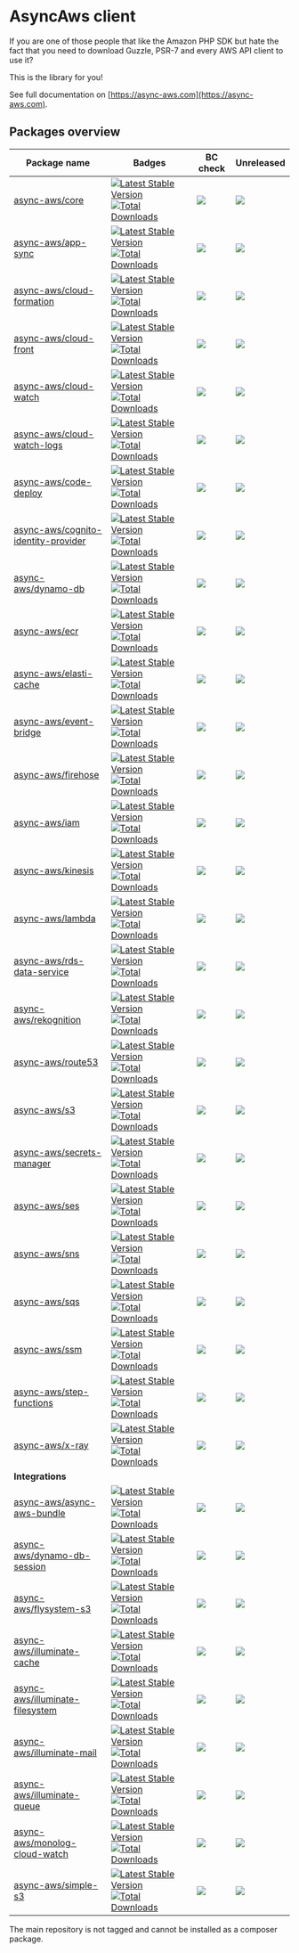 # AsyncAws client

If you are one of those people that like the Amazon PHP SDK but hate the fact that you need to download Guzzle, PSR-7 and every AWS API client to use it?

This is the library for you!

See full documentation on [https://async-aws.com](https://async-aws.com).

## Packages overview

| Package name                                                                                  | Badges                                                                                                                                                                                                                                                                                                                             | BC check                                                                                                                                                                       | Unreleased
| --------------------------------------------------------------------------------------------- | ---------------------------------------------------------------------------------------------------------------------------------------------------------------------------------------------------------------------------------------------------------------------------------------------------------------------------------- | ------------------------------------------------------------------------------------------------------------------------------------------------------------------------------ | -------------------------------|
| [async-aws/core](https://github.com/async-aws/core)                                           | [![Latest Stable Version](https://poser.pugx.org/async-aws/core/v/stable)](https://packagist.org/packages/async-aws/core)                                           [![Total Downloads](https://poser.pugx.org/async-aws/core/downloads)](https://packagist.org/packages/async-aws/core)                                           | [![](https://github.com/async-aws/core/workflows/BC%20Check/badge.svg?branch=master)](https://github.com/async-aws/core/actions)                                               | [![](https://async-aws-pr.github.io/commits-since-release-counter/core.svg)](https://github.com/async-aws/core/releases)
| [async-aws/app-sync](https://github.com/async-aws/app-sync)                                   | [![Latest Stable Version](https://poser.pugx.org/async-aws/app-sync/v/stable)](https://packagist.org/packages/async-aws/app-sync)                                   [![Total Downloads](https://poser.pugx.org/async-aws/app-sync/downloads)](https://packagist.org/packages/async-aws/app-sync)                                   | [![](https://github.com/async-aws/app-sync/workflows/BC%20Check/badge.svg?branch=master)](https://github.com/async-aws/app-sync/actions)                                       | [![](https://async-aws-pr.github.io/commits-since-release-counter/app-sync.svg)](https://github.com/async-aws/app-sync/releases)
| [async-aws/cloud-formation](https://github.com/async-aws/cloud-formation)                     | [![Latest Stable Version](https://poser.pugx.org/async-aws/cloud-formation/v/stable)](https://packagist.org/packages/async-aws/cloud-formation)                     [![Total Downloads](https://poser.pugx.org/async-aws/cloud-formation/downloads)](https://packagist.org/packages/async-aws/cloud-formation)                     | [![](https://github.com/async-aws/cloud-formation/workflows/BC%20Check/badge.svg?branch=master)](https://github.com/async-aws/cloud-formation/actions)                         | [![](https://async-aws-pr.github.io/commits-since-release-counter/cloud-formation.svg)](https://github.com/async-aws/cloud-formation/releases)
| [async-aws/cloud-front](https://github.com/async-aws/cloud-front)                             | [![Latest Stable Version](https://poser.pugx.org/async-aws/cloud-front/v/stable)](https://packagist.org/packages/async-aws/cloud-front)                             [![Total Downloads](https://poser.pugx.org/async-aws/cloud-front/downloads)](https://packagist.org/packages/async-aws/cloud-front)                             | [![](https://github.com/async-aws/cloud-front/workflows/BC%20Check/badge.svg?branch=master)](https://github.com/async-aws/cloud-front/actions)                                 | [![](https://async-aws-pr.github.io/commits-since-release-counter/cloud-front.svg)](https://github.com/async-aws/cloud-front/releases)
| [async-aws/cloud-watch](https://github.com/async-aws/cloud-watch)                             | [![Latest Stable Version](https://poser.pugx.org/async-aws/cloud-watch/v/stable)](https://packagist.org/packages/async-aws/cloud-watch)                             [![Total Downloads](https://poser.pugx.org/async-aws/cloud-watch/downloads)](https://packagist.org/packages/async-aws/cloud-watch)                             | [![](https://github.com/async-aws/cloud-watch/workflows/BC%20Check/badge.svg?branch=master)](https://github.com/async-aws/cloud-watch/actions)                                 | [![](https://async-aws-pr.github.io/commits-since-release-counter/cloud-watch.svg)](https://github.com/async-aws/cloud-watch/releases)
| [async-aws/cloud-watch-logs](https://github.com/async-aws/cloud-watch-logs)                   | [![Latest Stable Version](https://poser.pugx.org/async-aws/cloud-watch-logs/v/stable)](https://packagist.org/packages/async-aws/cloud-watch-logs)                   [![Total Downloads](https://poser.pugx.org/async-aws/cloud-watch-logs/downloads)](https://packagist.org/packages/async-aws/cloud-watch-logs)                   | [![](https://github.com/async-aws/cloud-watch-logs/workflows/BC%20Check/badge.svg?branch=master)](https://github.com/async-aws/cloud-watch-logs/actions)                       | [![](https://async-aws-pr.github.io/commits-since-release-counter/cloud-watch-logs.svg)](https://github.com/async-aws/cloud-watch-logs/releases)
| [async-aws/code-deploy](https://github.com/async-aws/code-deploy)                             | [![Latest Stable Version](https://poser.pugx.org/async-aws/code-deploy/v/stable)](https://packagist.org/packages/async-aws/code-deploy)                             [![Total Downloads](https://poser.pugx.org/async-aws/code-deploy/downloads)](https://packagist.org/packages/async-aws/code-deploy)                             | [![](https://github.com/async-aws/code-deploy/workflows/BC%20Check/badge.svg?branch=master)](https://github.com/async-aws/code-deploy/actions)                                 | [![](https://async-aws-pr.github.io/commits-since-release-counter/code-deploy.svg)](https://github.com/async-aws/code-deploy/releases)
| [async-aws/cognito-identity-provider](https://github.com/async-aws/cognito-identity-provider) | [![Latest Stable Version](https://poser.pugx.org/async-aws/cognito-identity-provider/v/stable)](https://packagist.org/packages/async-aws/cognito-identity-provider) [![Total Downloads](https://poser.pugx.org/async-aws/cognito-identity-provider/downloads)](https://packagist.org/packages/async-aws/cognito-identity-provider) | [![](https://github.com/async-aws/cognito-identity-provider/workflows/BC%20Check/badge.svg?branch=master)](https://github.com/async-aws/cognito-identity-provider/actions)     | [![](https://async-aws-pr.github.io/commits-since-release-counter/cognito-identity-provider.svg)](https://github.com/async-aws/cognito-identity-provider/releases)
| [async-aws/dynamo-db](https://github.com/async-aws/dynamo-db)                                 | [![Latest Stable Version](https://poser.pugx.org/async-aws/dynamo-db/v/stable)](https://packagist.org/packages/async-aws/dynamo-db)                                 [![Total Downloads](https://poser.pugx.org/async-aws/dynamo-db/downloads)](https://packagist.org/packages/async-aws/dynamo-db)                                 | [![](https://github.com/async-aws/dynamo-db/workflows/BC%20Check/badge.svg?branch=master)](https://github.com/async-aws/dynamo-db/actions)                                     | [![](https://async-aws-pr.github.io/commits-since-release-counter/dynamo-db.svg)](https://github.com/async-aws/dynamo-db/releases)
| [async-aws/ecr](https://github.com/async-aws/ecr)                                             | [![Latest Stable Version](https://poser.pugx.org/async-aws/ecr/v/stable)](https://packagist.org/packages/async-aws/ecr)                                             [![Total Downloads](https://poser.pugx.org/async-aws/ecr/downloads)](https://packagist.org/packages/async-aws/ecr)                                             | [![](https://github.com/async-aws/ecr/workflows/BC%20Check/badge.svg?branch=master)](https://github.com/async-aws/ecr/actions)                                                 | [![](https://async-aws-pr.github.io/commits-since-release-counter/ecr.svg)](https://github.com/async-aws/ecr/releases)
| [async-aws/elasti-cache](https://github.com/async-aws/elasti-cache)                           | [![Latest Stable Version](https://poser.pugx.org/async-aws/elasti-cache/v/stable)](https://packagist.org/packages/async-aws/elasti-cache)                           [![Total Downloads](https://poser.pugx.org/async-aws/elasti-cache/downloads)](https://packagist.org/packages/async-aws/elasti-cache)                           | [![](https://github.com/async-aws/elasti-cache/workflows/BC%20Check/badge.svg?branch=master)](https://github.com/async-aws/elasti-cache/actions)                               | [![](https://async-aws-pr.github.io/commits-since-release-counter/elasti-cache.svg)](https://github.com/async-aws/elasti-cache/releases)
| [async-aws/event-bridge](https://github.com/async-aws/event-bridge)                           | [![Latest Stable Version](https://poser.pugx.org/async-aws/event-bridge/v/stable)](https://packagist.org/packages/async-aws/event-bridge)                           [![Total Downloads](https://poser.pugx.org/async-aws/event-bridge/downloads)](https://packagist.org/packages/async-aws/event-bridge)                           | [![](https://github.com/async-aws/event-bridge/workflows/BC%20Check/badge.svg?branch=master)](https://github.com/async-aws/event-bridge/actions)                               | [![](https://async-aws-pr.github.io/commits-since-release-counter/event-bridge.svg)](https://github.com/async-aws/event-bridge/releases)
| [async-aws/firehose](https://github.com/async-aws/firehose)                                   | [![Latest Stable Version](https://poser.pugx.org/async-aws/firehose/v/stable)](https://packagist.org/packages/async-aws/firehose)                                   [![Total Downloads](https://poser.pugx.org/async-aws/firehose/downloads)](https://packagist.org/packages/async-aws/firehose)                                   | [![](https://github.com/async-aws/firehose/workflows/BC%20Check/badge.svg?branch=master)](https://github.com/async-aws/firehose/actions)                                       | [![](https://async-aws-pr.github.io/commits-since-release-counter/firehose.svg)](https://github.com/async-aws/firehose/releases)
| [async-aws/iam](https://github.com/async-aws/iam)                                             | [![Latest Stable Version](https://poser.pugx.org/async-aws/iam/v/stable)](https://packagist.org/packages/async-aws/iam)                                             [![Total Downloads](https://poser.pugx.org/async-aws/iam/downloads)](https://packagist.org/packages/async-aws/iam)                                             | [![](https://github.com/async-aws/iam/workflows/BC%20Check/badge.svg?branch=master)](https://github.com/async-aws/iam/actions)                                                 | [![](https://async-aws-pr.github.io/commits-since-release-counter/iam.svg)](https://github.com/async-aws/iam/releases)
| [async-aws/kinesis](https://github.com/async-aws/kinesis)                                     | [![Latest Stable Version](https://poser.pugx.org/async-aws/kinesis/v/stable)](https://packagist.org/packages/async-aws/kinesis)                                     [![Total Downloads](https://poser.pugx.org/async-aws/kinesis/downloads)](https://packagist.org/packages/async-aws/kinesis)                                     | [![](https://github.com/async-aws/kinesis/workflows/BC%20Check/badge.svg?branch=master)](https://github.com/async-aws/kinesisactions)                                          | [![](https://async-aws-pr.github.io/commits-since-release-counter/kinesis.svg)](https://github.com/async-aws/kinesis/releases)
| [async-aws/lambda](https://github.com/async-aws/lambda)                                       | [![Latest Stable Version](https://poser.pugx.org/async-aws/lambda/v/stable)](https://packagist.org/packages/async-aws/lambda)                                       [![Total Downloads](https://poser.pugx.org/async-aws/lambda/downloads)](https://packagist.org/packages/async-aws/lambda)                                       | [![](https://github.com/async-aws/lambda/workflows/BC%20Check/badge.svg?branch=master)](https://github.com/async-aws/lambda/actions)                                           | [![](https://async-aws-pr.github.io/commits-since-release-counter/lambda.svg)](https://github.com/async-aws/lambda/releases)
| [async-aws/rds-data-service](https://github.com/async-aws/rds-data-service)                   | [![Latest Stable Version](https://poser.pugx.org/async-aws/rds-data-service/v/stable)](https://packagist.org/packages/async-aws/rds-data-service)                   [![Total Downloads](https://poser.pugx.org/async-aws/rds-data-service/downloads)](https://packagist.org/packages/async-aws/rds-data-service)                   | [![](https://github.com/async-aws/rds-data-service/workflows/BC%20Check/badge.svg?branch=master)](https://github.com/async-aws/rds-data-service/actions)                       | [![](https://async-aws-pr.github.io/commits-since-release-counter/rds-data-service.svg)](https://github.com/async-aws/rds-data-service/releases)
| [async-aws/rekognition](https://github.com/async-aws/rekognition)                             | [![Latest Stable Version](https://poser.pugx.org/async-aws/rekognition/v/stable)](https://packagist.org/packages/async-aws/rekognition)                             [![Total Downloads](https://poser.pugx.org/async-aws/rekognition/downloads)](https://packagist.org/packages/async-aws/rekognition)                             | [![](https://github.com/async-aws/rekognition/workflows/BC%20Check/badge.svg?branch=master)](https://github.com/async-aws/rekognition/actions)                                 | [![](https://async-aws-pr.github.io/commits-since-release-counter/rekognition.svg)](https://github.com/async-aws/rekognition/releases)
| [async-aws/route53](https://github.com/async-aws/route53)                                     | [![Latest Stable Version](https://poser.pugx.org/async-aws/route53/v/stable)](https://packagist.org/packages/async-aws/route53)                                     [![Total Downloads](https://poser.pugx.org/async-aws/route53/downloads)](https://packagist.org/packages/async-aws/route53)                                     | [![](https://github.com/async-aws/route53/workflows/BC%20Check/badge.svg?branch=master)](https://github.com/async-aws/route53/actions)                                         | [![](https://async-aws-pr.github.io/commits-since-release-counter/route53.svg)](https://github.com/async-aws/route53/releases)
| [async-aws/s3](https://github.com/async-aws/s3)                                               | [![Latest Stable Version](https://poser.pugx.org/async-aws/s3/v/stable)](https://packagist.org/packages/async-aws/s3)                                               [![Total Downloads](https://poser.pugx.org/async-aws/s3/downloads)](https://packagist.org/packages/async-aws/s3)                                               | [![](https://github.com/async-aws/s3/workflows/BC%20Check/badge.svg?branch=master)](https://github.com/async-aws/s3/actions)                                                   | [![](https://async-aws-pr.github.io/commits-since-release-counter/s3.svg)](https://github.com/async-aws/s3/releases)
| [async-aws/secrets-manager](https://github.com/async-aws/secrets-manager)                     | [![Latest Stable Version](https://poser.pugx.org/async-aws/secrets-manager/v/stable)](https://packagist.org/packages/async-aws/secrets-manager)                     [![Total Downloads](https://poser.pugx.org/async-aws/secrets-manager/downloads)](https://packagist.org/packages/async-aws/secrets-manager)                     | [![](https://github.com/async-aws/secrets-manager/workflows/BC%20Check/badge.svg?branch=master)](https://github.com/async-aws/secrets-manager/actions)                         | [![](https://async-aws-pr.github.io/commits-since-release-counter/secrets-manager.svg)](https://github.com/async-aws/secrets-manager/releases)
| [async-aws/ses](https://github.com/async-aws/ses)                                             | [![Latest Stable Version](https://poser.pugx.org/async-aws/ses/v/stable)](https://packagist.org/packages/async-aws/ses)                                             [![Total Downloads](https://poser.pugx.org/async-aws/ses/downloads)](https://packagist.org/packages/async-aws/ses)                                             | [![](https://github.com/async-aws/ses/workflows/BC%20Check/badge.svg?branch=master)](https://github.com/async-aws/ses/actions)                                                 | [![](https://async-aws-pr.github.io/commits-since-release-counter/ses.svg)](https://github.com/async-aws/ses/releases)
| [async-aws/sns](https://github.com/async-aws/sns)                                             | [![Latest Stable Version](https://poser.pugx.org/async-aws/sns/v/stable)](https://packagist.org/packages/async-aws/sns)                                             [![Total Downloads](https://poser.pugx.org/async-aws/sns/downloads)](https://packagist.org/packages/async-aws/sns)                                             | [![](https://github.com/async-aws/sns/workflows/BC%20Check/badge.svg?branch=master)](https://github.com/async-aws/sns/actions)                                                 | [![](https://async-aws-pr.github.io/commits-since-release-counter/sns.svg)](https://github.com/async-aws/sns/releases)
| [async-aws/sqs](https://github.com/async-aws/sqs)                                             | [![Latest Stable Version](https://poser.pugx.org/async-aws/sqs/v/stable)](https://packagist.org/packages/async-aws/sqs)                                             [![Total Downloads](https://poser.pugx.org/async-aws/sqs/downloads)](https://packagist.org/packages/async-aws/sqs)                                             | [![](https://github.com/async-aws/sqs/workflows/BC%20Check/badge.svg?branch=master)](https://github.com/async-aws/sqs/actions)                                                 | [![](https://async-aws-pr.github.io/commits-since-release-counter/sqs.svg)](https://github.com/async-aws/sqs/releases)
| [async-aws/ssm](https://github.com/async-aws/ssm)                                             | [![Latest Stable Version](https://poser.pugx.org/async-aws/ssm/v/stable)](https://packagist.org/packages/async-aws/ssm)                                             [![Total Downloads](https://poser.pugx.org/async-aws/ssm/downloads)](https://packagist.org/packages/async-aws/ssm)                                             | [![](https://github.com/async-aws/ssm/workflows/BC%20Check/badge.svg?branch=master)](https://github.com/async-aws/ssm/actions)                                                 | [![](https://async-aws-pr.github.io/commits-since-release-counter/ssm.svg)](https://github.com/async-aws/ssm/releases)
| [async-aws/step-functions](https://github.com/async-aws/step-functions)                       | [![Latest Stable Version](https://poser.pugx.org/async-aws/step-functions/v/stable)](https://packagist.org/packages/async-aws/step-functions)                       [![Total Downloads](https://poser.pugx.org/async-aws/step-functions/downloads)](https://packagist.org/packages/async-aws/step-functions)                       | [![](https://github.com/async-aws/step-functions/workflows/BC%20Check/badge.svg?branch=master)](https://github.com/async-aws/step-functions/actions)                           | [![](https://async-aws-pr.github.io/commits-since-release-counter/step-functions.svg)](https://github.com/async-aws/step-functions/releases)
| [async-aws/x-ray](https://github.com/async-aws/x-ray)                                         | [![Latest Stable Version](https://poser.pugx.org/async-aws/x-ray/v/stable)](https://packagist.org/packages/async-aws/x-ray)                                         [![Total Downloads](https://poser.pugx.org/async-aws/x-ray/downloads)](https://packagist.org/packages/async-aws/x-ray)                                         | [![](https://github.com/async-aws/x-ray/workflows/BC%20Check/badge.svg?branch=master)](https://github.com/async-aws/x-ray/actions)                                             | [![](https://async-aws-pr.github.io/commits-since-release-counter/x-ray.svg)](https://github.com/async-aws/x-ray/releases)
| **Integrations** | | | |
| [async-aws/async-aws-bundle](https://github.com/async-aws/symfony-bundle)                     | [![Latest Stable Version](https://poser.pugx.org/async-aws/async-aws-bundle/v/stable)](https://packagist.org/packages/async-aws/async-aws-bundle)                   [![Total Downloads](https://poser.pugx.org/async-aws/async-aws-bundle/downloads)](https://packagist.org/packages/async-aws/async-aws-bundle)                   | [![](https://github.com/async-aws/symfony-bundle/workflows/BC%20Check/badge.svg?branch=master)](https://github.com/async-aws/symfony-bundle/actions)                           | [![](https://async-aws-pr.github.io/commits-since-release-counter/symfony-bundle.svg)](https://github.com/async-aws/symfony-bundle/releases)
| [async-aws/dynamo-db-session](https://github.com/async-aws/dynamo-db-session)                 | [![Latest Stable Version](https://poser.pugx.org/async-aws/dynamo-db-session/v/stable)](https://packagist.org/packages/async-aws/dynamo-db-session)                 [![Total Downloads](https://poser.pugx.org/async-aws/dynamo-db-session/downloads)](https://packagist.org/packages/async-aws/dynamo-db-session)                 | [![](https://github.com/async-aws/dynamo-db-session/workflows/BC%20Check/badge.svg?branch=master)](https://github.com/async-aws/dynamo-db-session/actions)                     | [![](https://async-aws-pr.github.io/commits-since-release-counter/dynamo-db-session.svg)](https://github.com/async-aws/dynamo-db-session/releases)
| [async-aws/flysystem-s3](https://github.com/async-aws/flysystem-s3)                           | [![Latest Stable Version](https://poser.pugx.org/async-aws/flysystem-s3/v/stable)](https://packagist.org/packages/async-aws/flysystem-s3)                           [![Total Downloads](https://poser.pugx.org/async-aws/flysystem-s3/downloads)](https://packagist.org/packages/async-aws/flysystem-s3)                           | [![](https://github.com/async-aws/flysystem-s3/workflows/BC%20Check/badge.svg?branch=master)](https://github.com/async-aws/flysystem-s3/actions)                               | [![](https://async-aws-pr.github.io/commits-since-release-counter/flysystem-s3.svg)](https://github.com/async-aws/flysystem-s3/releases)
| [async-aws/illuminate-cache](https://github.com/async-aws/illuminate-cache)                   | [![Latest Stable Version](https://poser.pugx.org/async-aws/illuminate-cache/v/stable)](https://packagist.org/packages/async-aws/illuminate-cache)                   [![Total Downloads](https://poser.pugx.org/async-aws/illuminate-cache/downloads)](https://packagist.org/packages/async-aws/illuminate-cache)                   | [![](https://github.com/async-aws/illuminate-cache/workflows/BC%20Check/badge.svg?branch=master)](https://github.com/async-aws/illuminate-cache/actions)                       | [![](https://async-aws-pr.github.io/commits-since-release-counter/illuminate-cache.svg)](https://github.com/async-aws/illuminate-cache/releases)
| [async-aws/illuminate-filesystem](https://github.com/async-aws/illuminate-filesystem)         | [![Latest Stable Version](https://poser.pugx.org/async-aws/illuminate-filesystem/v/stable)](https://packagist.org/packages/async-aws/illuminate-filesystem)         [![Total Downloads](https://poser.pugx.org/async-aws/illuminate-filesystem/downloads)](https://packagist.org/packages/async-aws/illuminate-filesystem)         | [![](https://github.com/async-aws/illuminate-filesystem/workflows/BC%20Check/badge.svg?branch=master)](https://github.com/async-aws/illuminate-filesystem/actions)             | [![](https://async-aws-pr.github.io/commits-since-release-counter/illuminate-filesystem.svg)](https://github.com/async-aws/illuminate-filesystem/releases)
| [async-aws/illuminate-mail](https://github.com/async-aws/illuminate-mail)                     | [![Latest Stable Version](https://poser.pugx.org/async-aws/illuminate-mail/v/stable)](https://packagist.org/packages/async-aws/illuminate-mail)                     [![Total Downloads](https://poser.pugx.org/async-aws/illuminate-mail/downloads)](https://packagist.org/packages/async-aws/illuminate-mail)                     | [![](https://github.com/async-aws/illuminate-mail/workflows/BC%20Check/badge.svg?branch=master)](https://github.com/async-aws/illuminate-mail/actions)                         | [![](https://async-aws-pr.github.io/commits-since-release-counter/illuminate-mail.svg)](https://github.com/async-aws/illuminate-mail/releases)
| [async-aws/illuminate-queue](https://github.com/async-aws/illuminate-queue)                   | [![Latest Stable Version](https://poser.pugx.org/async-aws/illuminate-queue/v/stable)](https://packagist.org/packages/async-aws/illuminate-queue)                   [![Total Downloads](https://poser.pugx.org/async-aws/illuminate-queue/downloads)](https://packagist.org/packages/async-aws/illuminate-queue)                   | [![](https://github.com/async-aws/illuminate-queue/workflows/BC%20Check/badge.svg?branch=master)](https://github.com/async-aws/illuminate-queue/actions)                       | [![](https://async-aws-pr.github.io/commits-since-release-counter/illuminate-queue.svg)](https://github.com/async-aws/illuminate-queue/releases)
| [async-aws/monolog-cloud-watch](https://github.com/async-aws/monolog-cloud-watch)             | [![Latest Stable Version](https://poser.pugx.org/async-aws/monolog-cloud-watch/v/stable)](https://packagist.org/packages/async-aws/monolog-cloud-watch)             [![Total Downloads](https://poser.pugx.org/async-aws/monolog-cloud-watch/downloads)](https://packagist.org/packages/async-aws/monolog-cloud-watch)             | [![](https://github.com/async-aws/monolog-cloud-watch/workflows/BC%20Check/badge.svg?branch=master)](https://github.com/async-aws/monolog-cloud-watch/actions)                 | [![](https://async-aws-pr.github.io/commits-since-release-counter/monolog-cloud-watch.svg)](https://github.com/async-aws/monolog-cloud-watch/releases)
| [async-aws/simple-s3](https://github.com/async-aws/simple-s3)                                 | [![Latest Stable Version](https://poser.pugx.org/async-aws/simple-s3/v/stable)](https://packagist.org/packages/async-aws/simple-s3)                                 [![Total Downloads](https://poser.pugx.org/async-aws/simple-s3/downloads)](https://packagist.org/packages/async-aws/simple-s3)                                 | [![](https://github.com/async-aws/simple-s3/workflows/BC%20Check/badge.svg?branch=master)](https://github.com/async-aws/simple-s3/actions)                                     | [![](https://async-aws-pr.github.io/commits-since-release-counter/simple-s3.svg)](https://github.com/async-aws/simple-s3/releases)

The main repository is not tagged and cannot be installed as a composer package.
